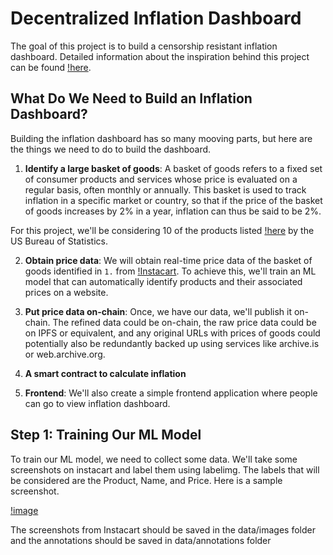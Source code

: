 # Decentralized Inflation Dashboard

The goal of this project is to build a censorship resistant inflation dashboard. Detailed information about the inspiration behind this project can be found [!here](https://1729.com/inflation). 

## What Do We Need to Build an Inflation Dashboard?

Building the inflation dashboard has so many mooving parts, but here are the things we need to do to build the dashboard. 

1. **Identify a large basket of goods**: A basket of goods refers to a fixed set of consumer products and services whose price is evaluated on a regular basis, often monthly or annually. This basket is used to track inflation in a specific market or country, so that if the price of the basket of goods increases by 2% in a year, inflation can thus be said to be 2%.

For this project, we'll be considering 10 of the products listed [!here](https://data.bls.gov/cgi-bin/surveymost?ap) by the US Bureau of Statistics. 

2. **Obtain price data**: We will obtain real-time price data of the basket of goods identified in `1.` from [!Instacart](https://www.instacart.com/). To achieve this, we'll train an ML model that can automatically identify products and their associated prices on a website.

3. **Put price data on-chain**: Once, we have our data, we'll publish it on-chain. The refined data could be on-chain, the raw price data could be on IPFS or equivalent, and any original URLs with prices of goods could potentially also be redundantly backed up using services like archive.is or web.archive.org.

4. **A smart contract to calculate inflation**

5. **Frontend**: We'll also create a simple frontend application where people can go to view inflation dashboard.

## Step 1: Training Our ML Model

To train our ML model, we need to collect some data. We'll take some screenshots on instacart and label them using labelimg. The labels that will be considered are the Product, Name, and Price. Here is a sample screenshot.

[!image](labelimg.png)

The screenshots from Instacart should be saved in the data/images folder and the annotations should be saved in data/annotations folder